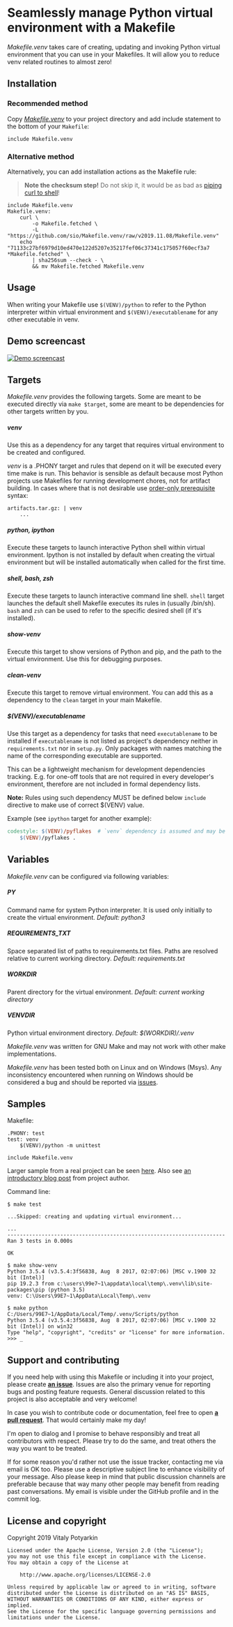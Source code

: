 # Seamlessly manage Python virtual environment with a Makefile

*Makefile.venv* takes care of creating, updating and invoking Python virtual
environment that you can use in your Makefiles. It will allow you to reduce
venv related routines to almost zero!


## Installation

### Recommended method

Copy [*Makefile.venv*](Makefile.venv) to your project directory and add
include statement to the bottom of your `Makefile`:

```make
include Makefile.venv
```

### Alternative method

Alternatively, you can add installation actions as the Makefile rule:

> **Note the checksum step!** Do not skip it, it would be as bad as [piping curl
> to shell](https://0x46.net/thoughts/2019/04/27/piping-curl-to-shell/)!

```make
include Makefile.venv
Makefile.venv:
	curl \
		-o Makefile.fetched \
		-L "https://github.com/sio/Makefile.venv/raw/v2019.11.08/Makefile.venv"
	echo "71133c27bf6979d10ed470e122d5207e35217fef06c37341c175057f60ecf3a7 *Makefile.fetched" \
		| sha256sum --check - \
		&& mv Makefile.fetched Makefile.venv
```


## Usage

When writing your Makefile use `$(VENV)/python` to refer to the Python
interpreter within virtual environment and `$(VENV)/executablename` for any
other executable in venv.


## Demo screencast

<a href="https://asciinema.org/a/279646" target="_blank">
<img src="https://asciinema.org/a/279646.svg" title="Demo screencast"/>
</a>


## Targets

*Makefile.venv* provides the following targets. Some are meant to be executed
directly via `make $target`, some are meant to be dependencies for other
targets written by you.

##### venv

Use this as a dependency for any target that requires virtual environment to
be created and configured.

*venv* is a .PHONY target and rules that depend on it will be executed every
time make is run. This behavior is sensible as default because most Python
projects use Makefiles for running development chores, not for artifact
building. In cases where that is not desirable use [order-only prerequisite]
syntax:

```make
artifacts.tar.gz: | venv
	...
```

[order-only prerequisite]: https://www.gnu.org/software/make/manual/html_node/Prerequisite-Types.html

##### python, ipython

Execute these targets to launch interactive Python shell within virtual
environment. Ipython is not installed by default when creating the virtual
environment but will be installed automatically when called for the first
time.

##### shell, bash, zsh

Execute these targets to launch interactive command line shell. `shell` target
launches the default shell Makefile executes its rules in (usually /bin/sh).
`bash` and `zsh` can be used to refer to the specific desired shell (if it's
installed).

##### show-venv

Execute this target to show versions of Python and pip, and the path to the
virtual environment. Use this for debugging purposes.

##### clean-venv

Execute this target to remove virtual environment. You can add this as a
dependency to the `clean` target in your main Makefile.

##### $(VENV)/executablename

Use this target as a dependency for tasks that need `executablename` to be
installed if `executablename` is not listed as project's dependency neither in
`requirements.txt` nor in `setup.py`. Only packages with names matching the
name of the corresponding executable are supported.

This can be a lightweight mechanism for development dependencies tracking.
E.g. for one-off tools that are not required in every developer's
environment, therefore are not included in formal dependency lists.

**Note:** Rules using such dependency MUST be defined below
`include` directive to make use of correct $(VENV) value.

Example (see `ipython` target for another example):

```Makefile
codestyle: $(VENV)/pyflakes  # `venv` dependency is assumed and may be omitted
	$(VENV)/pyflakes .
```

## Variables

*Makefile.venv* can be configured via following variables:

##### PY

Command name for system Python interpreter. It is used only initially to
create the virtual environment. *Default: python3*

##### REQUIREMENTS_TXT

Space separated list of paths to requirements.txt files.
Paths are resolved relative to current working directory.
*Default: requirements.txt*

##### WORKDIR

Parent directory for the virtual environment. *Default: current working
directory*

##### VENVDIR

Python virtual environment directory. *Default: $(WORKDIR)/.venv*

*Makefile.venv* was written for GNU Make and may not work with other make
implementations.

*Makefile.venv* has been tested both on Linux and on Windows (Msys). Any
inconsistency encountered when running on Windows should be considered a bug
and should be reported via [issues].


## Samples

Makefile:

```make
.PHONY: test
test: venv
	$(VENV)/python -m unittest

include Makefile.venv
```

Larger sample from a real project can be seen
[here](https://github.com/sio/issyours/blob/master/Makefile).
Also see [an introductory blog
post](https://potyarkin.ml/posts/2019/manage-python-virtual-environment-from-your-makefile/)
from project author.

Command line:

```
$ make test

...Skipped: creating and updating virtual environment...

...
----------------------------------------------------------------------
Ran 3 tests in 0.000s

OK
```
```
$ make show-venv
Python 3.5.4 (v3.5.4:3f56838, Aug  8 2017, 02:07:06) [MSC v.1900 32 bit (Intel)]
pip 19.2.3 from c:\users\99e7~1\appdata\local\temp\.venv\lib\site-packages\pip (python 3.5)
venv: C:\Users\99E7~1\AppData\Local\Temp\.venv
```
```
$ make python
C:/Users/99E7~1/AppData/Local/Temp/.venv/Scripts/python
Python 3.5.4 (v3.5.4:3f56838, Aug  8 2017, 02:07:06) [MSC v.1900 32 bit (Intel)] on win32
Type "help", "copyright", "credits" or "license" for more information.
>>> _
```


## Support and contributing

If you need help with using this Makefile or including it into your project,
please create **[an issue][issues]**.
Issues are also the primary venue for reporting bugs and posting feature
requests. General discussion related to this project is also acceptable and
very welcome!

In case you wish to contribute code or documentation, feel free to open
**[a pull request](https://github.com/sio/Makefile.venv/pulls)**. That would
certainly make my day!

I'm open to dialog and I promise to behave responsibly and treat all
contributors with respect. Please try to do the same, and treat others the way
you want to be treated.

If for some reason you'd rather not use the issue tracker, contacting me via
email is OK too. Please use a descriptive subject line to enhance visibility
of your message. Also please keep in mind that public discussion channels are
preferable because that way many other people may benefit from reading past
conversations. My email is visible under the GitHub profile and in the commit
log.

[issues]: https://github.com/sio/Makefile.venv/issues


## License and copyright

Copyright 2019 Vitaly Potyarkin

    Licensed under the Apache License, Version 2.0 (the "License");
    you may not use this file except in compliance with the License.
    You may obtain a copy of the License at

        http://www.apache.org/licenses/LICENSE-2.0

    Unless required by applicable law or agreed to in writing, software
    distributed under the License is distributed on an "AS IS" BASIS,
    WITHOUT WARRANTIES OR CONDITIONS OF ANY KIND, either express or implied.
    See the License for the specific language governing permissions and
    limitations under the License.
